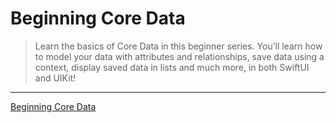 # Beginning Core Data

> Learn the basics of Core Data in this beginner series. You’ll learn how to model your data with attributes and relationships, save data using a context, display saved data in lists and much more, in both SwiftUI and UIKit!

---

[Beginning Core Data](https://www.raywenderlich.com/10794954-beginning-core-data)
